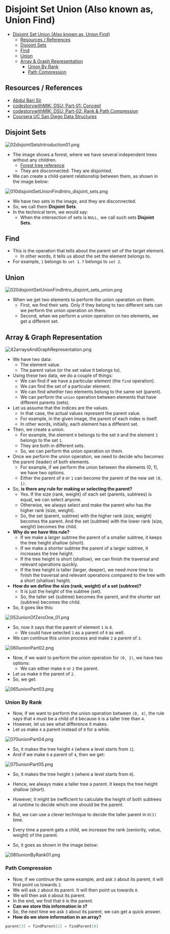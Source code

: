 # Disjoint Set Union (Also known as, Union Find)

<!-- TOC -->
* [Disjoint Set Union (Also known as, Union Find)](#disjoint-set-union-also-known-as-union-find)
  * [Resources / References](#resources--references)
  * [Disjoint Sets](#disjoint-sets)
  * [Find](#find)
  * [Union](#union)
  * [Array & Graph Representation](#array--graph-representation)
    * [Union By Rank](#union-by-rank-)
    * [Path Compression](#path-compression)
<!-- TOC -->

## Resources / References

* [Abdul Bari Sir](https://youtu.be/wU6udHRIkcc?si=huj_Km4_SKLZshdP)
* [codestorywithMIK: DSU: Part-01: Concept](https://youtu.be/AsAdKHkITBQ?si=jKFfP4miBOLYIgTZ)
* [codestorywithMIK: DSU: Part-02: Rank & Path Compression](https://youtu.be/iH3XVIVzl7M?si=azdvs1H431SH8LNk)
* [Coursera UC San Diego Data Structures](https://www.coursera.org/learn/data-structures)


## Disjoint Sets

![02disjointSetsIntroduction01.png](../../../../../../assets/images/dataStructures/ucSanDiego/module03priorityQueuesHeapsDisjointSets/section03disjointSetsUnionFind/02disjointSetsIntroduction01.png)

* The image shows a forest, where we have several independent trees without any children.
  * [Forest tree reference](../../module01BasicDataStructures/section03trees/trees.md#forest)
  * They are disconnected. They are disjointed.
* We can create a child-parent relationship between them, as shown in the image below:

![010disjointSetUnionFindIntro_disjoint_sets.png](../../../../../../assets/images/dataStructures/ucSanDiego/module03priorityQueuesHeapsDisjointSets/section03disjointSetsUnionFind/010disjointSetUnionFindIntro_disjoint_sets.png)

* We have two sets in the image, and they are disconnected.
* So, we call them **Disjoint Sets**.
* In the technical term, we would say:
  * When the intersection of sets is `NULL,` we call such sets **Disjoint Sets**.

## Find

* This is the operation that tells about the parent set of the target element.
  * In other words, it tells us about the set the element belongs to.
* For example, `1` belongs to `set 1`. `7` belongs to `set 2`.

## Union

![020disjointSetUnionFindIntro_disjoint_sets_union.png](../../../../../../assets/images/dataStructures/ucSanDiego/module03priorityQueuesHeapsDisjointSets/section03disjointSetsUnionFind/020disjointSetUnionFindIntro_disjoint_sets_union.png)

* When we get two elements to perform the union operation on them.
  * First, we find their sets. Only if they belong to two different sets can we perform the union operation on them.
  * Second, when we perform a union operation on two elements, we get a different set.

## Array & Graph Representation

![42arraysAndGraphRepresentation.png](../../../../../../assets/images/dataStructures/ucSanDiego/module03priorityQueuesHeapsDisjointSets/section03disjointSetsUnionFind/42arraysAndGraphRepresentation.png)

* We have two data:
  * The element value.
  * The parent value (or the set value it belongs to).
* Using these two data, we do a couple of things:
  * We can find if we have a particular element (the `find` operation).
  * We can find the set of a particular element.
  * We can find whether two elements belong to the same set (parent).
  * We can perform the `union` operation between elements that have different parents (sets).
* Let us assume that the indices are the values.
  * In that case, the actual values represent the parent value.
  * For example, in the given image, the parent of each index is itself.
  * In other words, initially, each element has a different set.
* Then, we create a union.
  * For example, the element `0` belongs to the set `0` and the element `1` belongs to the set `1`.
  * They are both in different sets.
  * So, we can perform the union operation on them.
* Once we perform the union operation, we need to decide who becomes the parent (leader) of both elements.
  * For example, if we perform the union between the elements (0, 1), we have two options.
  * Either the parent of `0` or `1` can become the parent of the new set `(0, 1)`.
* So, **is there any rule for making or selecting the parent?**
  * Yes. If the size (rank, weight) of each set (parents, subtrees) is equal, we can select anyone.
  * Otherwise, we always select and make the parent who has the higher rank (size, weight). 
  * So, the set (parent, subtree) with the higher rank (size, weight) becomes the parent. And the set (subtree) with the lower rank (size, weight) becomes the child.
* **Why do we have this rule?**
  * If we make a larger subtree the parent of a smaller subtree, it keeps the tree height shallow (short).
  * If we make a shorter subtree the parent of a larger subtree, it increases the tree height.
  * If the tree height is short (shallow), we can finish the traversal and relevant operations quickly.
  * If the tree height is taller (larger, deeper), we need more time to finish the traversal and relevant operations compared to the tree with a short (shallow) height.
* **How do we define the size (rank, weight) of a set (subtree)?**
  * It is just the height of the subtree (set). 
  * So, the taller set (subtree) becomes the parent, and the shorter set (subtree) becomes the child. 
* So, it goes like this:

![052unionOfZeroOne_01.png](../../../../../../assets/images/dataStructures/ucSanDiego/module03priorityQueuesHeapsDisjointSets/section03disjointSetsUnionFind/052unionOfZeroOne_01.png)

* So, now it says that the parent of element `1` is `0`.
  * We could have selected `1` as a parent of `0` as well.
* We can continue this union process and make `2` a parent of `3`.

![060unionPart02.png](../../../../../../assets/images/dataStructures/ucSanDiego/module03priorityQueuesHeapsDisjointSets/section03disjointSetsUnionFind/060unionPart02.png)

* Now, if we want to perform the union operation for `(0, 2)`, we have two options:
  * We can either make `0` or `2` the parent.
* Let us make `0` the parent of `2`.
* So, we get:

![065unionPart03.png](../../../../../../assets/images/dataStructures/ucSanDiego/module03priorityQueuesHeapsDisjointSets/section03disjointSetsUnionFind/065unionPart03.png)

### Union By Rank 

* Now, if we want to perform the union operation between `(0, 4)`, the rule says that `4` must be a child of `0` because `0` is a taller tree than `4`.
* However, let us see what difference it makes.
* Let us make `4` a parent instead of `0` for a while.

![070unionPart04.png](../../../../../../assets/images/dataStructures/ucSanDiego/module03priorityQueuesHeapsDisjointSets/section03disjointSetsUnionFind/070unionPart04.png)

* So, it makes the tree height `4` (where a level starts from `1`).
* And if we make `0` a parent of `4`, then we get:

![075unionPart05.png](../../../../../../assets/images/dataStructures/ucSanDiego/module03priorityQueuesHeapsDisjointSets/section03disjointSetsUnionFind/075unionPart05.png)

* So, it makes the tree height `3` (where a level starts from `0`).
* Hence, we always make a taller tree a parent. It keeps the tree height shallow (short).
* However, it might be inefficient to calculate the height of both subtrees at runtime to decide which one should be the parent.
* But, we can use a clever technique to decide the taller parent in `O(1)` time.
* Every time a parent gets a child, we increase the rank (seniority, value, weight) of the parent.

* So, it goes as shown in the image below:

![080unionByRank01.png](../../../../../../assets/images/dataStructures/ucSanDiego/module03priorityQueuesHeapsDisjointSets/section03disjointSetsUnionFind/080unionByRank01.png)

### Path Compression

* Now, if we continue the same example, and ask `3` about its parent, it will first point us towards `2`.
* We will ask `2` about its parent. It will then point us towards `0`.
* We will then ask `0` about its parent. 
* In the end, we find that `0` is the parent.
* **Can we store this information in `3`?**
* So, the next time we ask `3` about its parent, we can get a quick answer.
* **How do we store information in an array?**

```kotlin
parent[3] = findParent[2] = findParent[0]
```